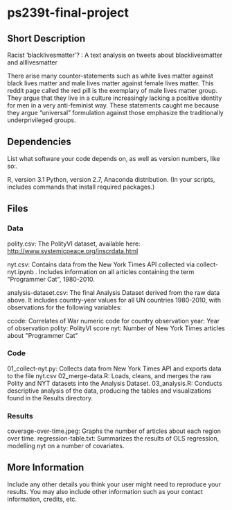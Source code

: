 # ps239t-final-project

## Short Description

Racist ‘blacklivesmatter’?
: A text analysis on tweets about blacklivesmatter and alllivesmatter 

There arise many counter-statements such as white lives matter against black lives matter and male lives matter against female lives matter. This reddit page called the red pill is the exemplary of male lives matter group. They argue that they live in a culture increasingly lacking a positive identity for men in a very anti-feminist way. These statements caught me because they argue “universal” formulation against those emphasize the traditionally underprivileged groups.

## Dependencies

List what software your code depends on, as well as version numbers, like so:.

R, version 3.1
Python, version 2.7, Anaconda distribution.
(In your scripts, includes commands that install required packages.)

## Files


### Data

polity.csv: The PolityVI dataset, available here: http://www.systemicpeace.org/inscrdata.html

nyt.csv: Contains data from the New York Times API collected via collect-nyt.ipynb . Includes information on all articles containing the term "Programmer Cat", 1980-2010.

analysis-dataset.csv: The final Analysis Dataset derived from the raw data above. It includes country-year values for all UN countries 1980-2010, with observations for the following variables:

ccode: Correlates of War numeric code for country observation
year: Year of observation
polity: PolityVI score
nyt: Number of New York Times articles about "Programmer Cat"

### Code

01_collect-nyt.py: Collects data from New York Times API and exports data to the file nyt.csv
02_merge-data.R: Loads, cleans, and merges the raw Polity and NYT datasets into the Analysis Dataset.
03_analysis.R: Conducts descriptive analysis of the data, producing the tables and visualizations found in the Results directory.

### Results

coverage-over-time.jpeg: Graphs the number of articles about each region over time.
regression-table.txt: Summarizes the results of OLS regression, modelling nyt on a number of covariates.

## More Information

Include any other details you think your user might need to reproduce your results. You may also include other information such as your contact information, credits, etc.
